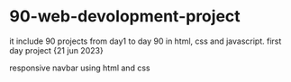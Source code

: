 # 90-web-devolopment-project
it include 90 projects from day1 to day 90 in html, css and javascript. 
first day project {21 jun  2023}

responsive navbar using html and css 
